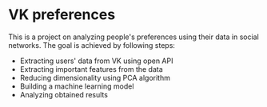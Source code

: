 # VK preferences

This is a project on analyzing people's preferences using their data in social networks. The goal is achieved by following steps:

- Extracting users' data from VK using open API
- Extracting important features from the data
- Reducing dimensionality using PCA algorithm
- Building a machine learning model
- Analyzing obtained results

